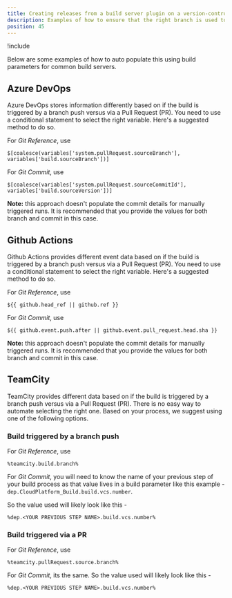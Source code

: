 ```yaml
---
title: Creating releases from a build server plugin on a version-controlled project
description: Examples of how to ensure that the right branch is used to create the release when using a build server plugin.
position: 45 
---
```


!include <build-server-plugin-version-control-fields>

Below are some examples of how to auto populate this using build parameters for common build servers.

## Azure DevOps
 
Azure DevOps stores information differently based on if the build is triggered by a branch push versus via a Pull Request (PR). You need to use a conditional statement to select the right variable. Here's a suggested method to do so.

For *Git Reference*, use
```
$[coalesce(variables['system.pullRequest.sourceBranch'], variables['build.sourceBranch'])]
```

For *Git Commit*, use
```
$[coalesce(variables['system.pullRequest.sourceCommitId'], variables['build.sourceVersion'])]
```

**Note:** this approach doesn't populate the commit details for manually triggered runs. It is recommended that you provide the values for both branch and commit in this case.

## Github Actions

Github Actions provides different event data based on if the build is triggered by a branch push versus via a Pull Request (PR). You need to use a conditional statement to select the right variable. Here's a suggested method to do so.

For *Git Reference*, use
```
${{ github.head_ref || github.ref }}
```

For *Git Commit*, use
```
${{ github.event.push.after || github.event.pull_request.head.sha }}
```

**Note:** this approach doesn't populate the commit details for manually triggered runs. It is recommended that you provide the values for both branch and commit in this case.

## TeamCity

TeamCity provides different data based on if the build is triggered by a branch push versus via a Pull Request (PR). There is no easy way to automate selecting the right one. Based on your process, we suggest using one of the following options.

### Build triggered by a branch push

 For *Git Reference*, use 
 ```
 %teamcity.build.branch%
 ```
 
 For *Git Commit*, you will need to know the name of your previous step of your build process as that value lives in a build parameter like this example -  `dep.CloudPlatform_Build.build.vcs.number`. 
 
 So the value used will likely look like this -
 ```
 %dep.<YOUR PREVIOUS STEP NAME>.build.vcs.number%
 ```

### Build triggered via a PR

For *Git Reference*, use 
```
%teamcity.pullRequest.source.branch%
```

For *Git Commit*, its the same. So the value used will likely look like this -
```
%dep.<YOUR PREVIOUS STEP NAME>.build.vcs.number%
```